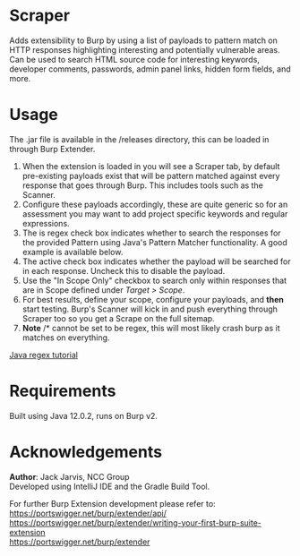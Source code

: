 # Scraper
Adds extensibility to Burp by using a list of payloads to pattern match on HTTP responses highlighting interesting and potentially vulnerable areas. Can be used to search HTML source code for interesting keywords, developer comments, passwords, admin panel links, hidden form fields, and more.

# Usage
The .jar file is available in the /releases directory, this can be loaded in through Burp Extender.
<ol>
<li>When the extension is loaded in you will see a Scraper tab, by default pre-existing payloads exist that will be pattern matched against every response that goes through Burp. This includes tools such as the Scanner.</li>
<li>Configure these payloads accordingly, these are quite generic so for an assessment you may want to add project specific keywords and regular expressions.</li>
<li>The is regex check box indicates whether to search the responses for the provided Pattern using Java's Pattern Matcher functionality. A good example is available below.</li>
<li>The active check box indicates whether the payload will be searched for in each response. Uncheck this to disable the payload.</li>
<li>Use the "In Scope Only" checkbox to search only within responses that are in Scope defined under <i>Target > Scope</i>.</li>
<li>For best results, define your scope, configure your payloads, and <b>then</b> start testing. Burp's Scanner will kick in and push everything through Scraper too so you get a Scrape on the full sitemap.</li>
<li><b>Note</b> /* cannot be set to be regex, this will most likely crash burp as it matches on everything.</li>
</ol>

[Java regex tutorial](http://vogella.com/tutorials/JavaRegularExpressions/article.html)

# Requirements
Built using Java 12.0.2, runs on Burp v2.

# Acknowledgements
<b>Author</b>: Jack Jarvis, NCC Group <br/>
Developed using IntelliJ IDE and the Gradle Build Tool.

For further Burp Extension development please refer to:<br />
https://portswigger.net/burp/extender/api/<br />
https://portswigger.net/burp/extender/writing-your-first-burp-suite-extension<br />
https://portswigger.net/burp/extender